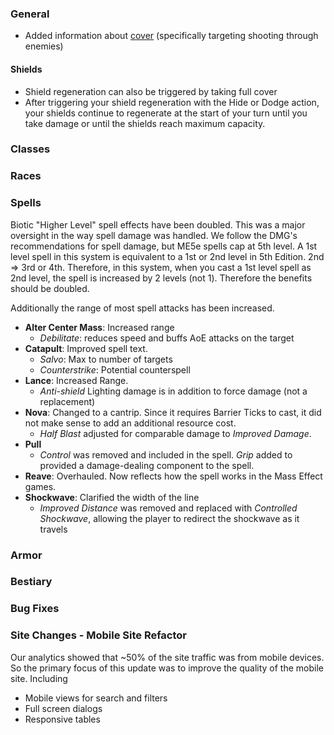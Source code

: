 ### General

* Added information about [cover](/phb/rules/combat#cover) (specifically targeting shooting through enemies)

#### Shields
* Shield regeneration can also be triggered by taking full cover
* After triggering your shield regeneration with the Hide or Dodge action, your shields continue to regenerate at the start
of your turn until you take damage or until the shields reach maximum capacity.

### Classes

### Races

### Spells

Biotic "Higher Level" spell effects have been doubled. This was a major oversight in the way spell damage was handled. We
follow the DMG's recommendations for spell damage, but ME5e spells cap at 5th level. A 1st level spell in this
system is equivalent to a 1st or 2nd level in 5th Edition. 2nd => 3rd or 4th. Therefore, in this system, when you cast a
1st level spell as 2nd level, the spell is increased by 2 levels (not 1). Therefore the benefits should be doubled.

Additionally the range of most spell attacks has been increased.

* __Alter Center Mass__: Increased range
  * _Debilitate_: reduces speed and buffs AoE attacks on the target
* __Catapult__: Improved spell text.
  * _Salvo_: Max to number of targets
  * _Counterstrike_: Potential counterspell
* __Lance__: Increased Range.
  * _Anti-shield_ Lighting damage is in addition to force damage (not a replacement)
* __Nova__: Changed to a cantrip. Since it requires Barrier Ticks to cast, it did not make sense to add an additional resource cost.
  * _Half Blast_ adjusted for comparable damage to _Improved Damage_.
* __Pull__
  * _Control_ was removed and included in the spell. _Grip_ added to provided a damage-dealing component to the spell.
* __Reave__: Overhauled. Now reflects how the spell works in the Mass Effect games.
* __Shockwave__: Clarified the width of the line
  * _Improved Distance_ was removed and replaced with _Controlled Shockwave_, allowing the player to redirect the shockwave
  as it travels

### Armor

### Bestiary

### Bug Fixes

### Site Changes - Mobile Site Refactor

Our analytics showed that ~50% of the site traffic was from mobile devices. So the primary focus of this update was to improve
the quality of the mobile site. Including

* Mobile views for search and filters
* Full screen dialogs
* Responsive tables



